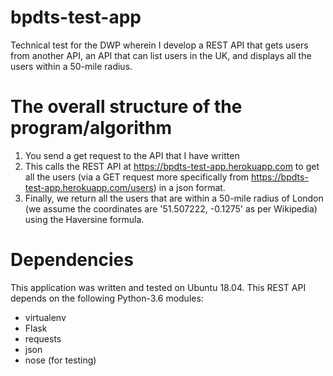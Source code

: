# bpdts-test-app
Technical test for the DWP wherein I develop a REST API that gets users from another API, an API that can list users in the UK, and displays all the users within a 50-mile radius.

# The overall structure of the program/algorithm
1) You send a get request to the API that I have written
2) This calls the REST API at https://bpdts-test-app.herokuapp.com to get all the users (via a GET request more specifically from https://bpdts-test-app.herokuapp.com/users) in a json format. 
3) Finally, we return all the users that are within a 50-mile radius of London (we assume the coordinates are '51.507222, -0.1275' as per Wikipedia) using the Haversine formula. 

# Dependencies
This application was written and tested on Ubuntu 18.04. 
This REST API depends on the following Python-3.6 modules:
- virtualenv
- Flask
- requests
- json
- nose (for testing)